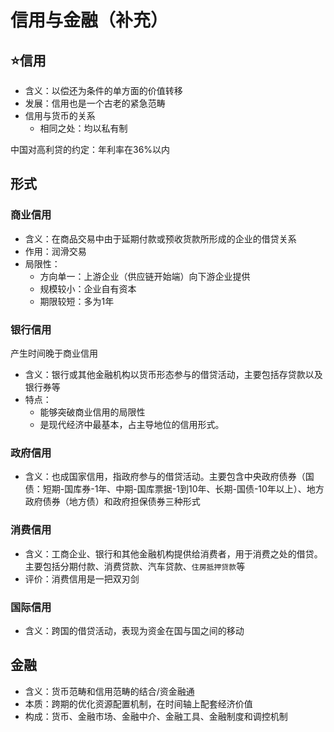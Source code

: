 # 信用与金融（补充）

## ⭐️信用

- 含义：以偿还为条件的单方面的价值转移
- 发展：信用也是一个古老的紧急范畴
- 信用与货币的关系
  - 相同之处：均以私有制

中国对高利贷的约定：年利率在36%以内

## 形式

### 商业信用

- 含义：在商品交易中由于延期付款或预收货款所形成的企业的借贷关系
- 作用：润滑交易
- 局限性：
  - 方向单一：上游企业（供应链开始端）向下游企业提供
  - 规模较小：企业自有资本
  - 期限较短：多为1年

### 银行信用

产生时间晚于商业信用

- 含义：银行或其他金融机构以货币形态参与的借贷活动，主要包括存贷款以及银行券等
- 特点：
  - 能够突破商业信用的局限性
  - 是现代经济中最基本，占主导地位的信用形式。

### 政府信用

- 含义：也成国家信用，指政府参与的借贷活动。主要包含中央政府债券（国债：短期-国库券-1年、中期-国库票据-1到10年、长期-国债-10年以上）、地方政府债券（地方债）和政府担保债券三种形式

### 消费信用

- 含义：工商企业、银行和其他金融机构提供给消费者，用于消费之处的借贷。主要包括分期付款、消费贷款、汽车贷款、`住房抵押贷款`等
- 评价：消费信用是一把双刃剑

### 国际信用

- 含义：跨国的借贷活动，表现为资金在国与国之间的移动

## 金融

- 含义：货币范畴和信用范畴的结合/资金融通
- 本质：跨期的优化资源配置机制，在时间轴上配套经济价值
- 构成：货币、金融市场、金融中介、金融工具、金融制度和调控机制
